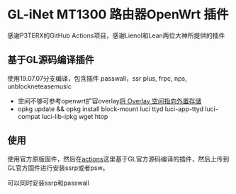 # GL-iNet MT1300 路由器OpenWrt 插件

感谢P3TERX的GitHub Actions项目，感谢Lienol和Lean两位大神所提供的插件

## 基于GL源码编译插件

使用19.07.07分支编译，包含插件 passwall，ssr plus, frpc, nps, unblockneteasemusic

- 空间不够可参考openwrt扩容overlay[将 Overlay 空间指向外置存储](https://blog.digicat-studio.com/Technology/openwrt_overlay.html)
- opkg update && opkg install block-mount luci ttyd luci-app-ttyd luci-compat luci-lib-ipkg wget htop

## 使用

使用官方原版固件，然后在[actions](https://github.com/xmapst/GL-MT1300_Plugin/actions)这里基于GL官方源码编译的插件，然后上传到GL官方固件进行安装ssrp或者psw。

可以同时安装ssrp和passwall
